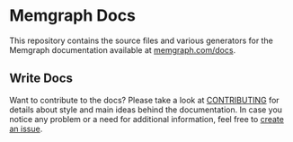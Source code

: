 # Memgraph Docs

This repository contains the source files and various generators for the
Memgraph documentation available at
[memgraph.com/docs](https://memgraph.com/docs).

## Write Docs

Want to contribute to the docs? Please take a look at
[CONTRIBUTING](CONTRIBUTING) for details about style and main ideas behind the
documentation. In case you notice any problem or a need for additional
information, feel free to [create an
issue](https://github.com/memgraph/docs/issues).
